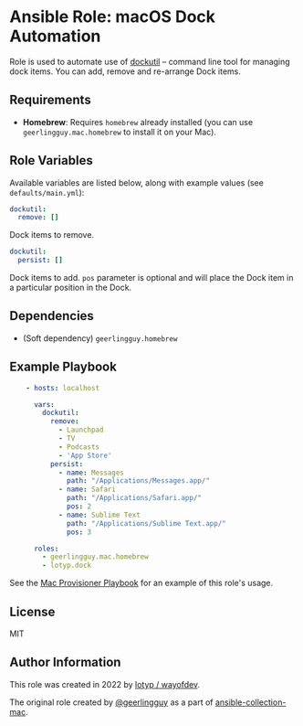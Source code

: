 # Ansible Role: macOS Dock Automation

Role is used to automate use of [dockutil](https://github.com/kcrawford/dockutil) – command line tool for managing dock items. You can add, remove and re-arrange Dock items.

## Requirements

  - **Homebrew**: Requires `homebrew` already installed (you can use `geerlingguy.mac.homebrew` to install it on your Mac).

## Role Variables

Available variables are listed below, along with example values (see `defaults/main.yml`):

```yaml
dockutil:
  remove: []
```

Dock items to remove.

```yaml
dockutil:
  persist: []
```

Dock items to add. `pos` parameter is optional and will place the Dock item in a particular position in the Dock.

## Dependencies

  - (Soft dependency) `geerlingguy.homebrew`

## Example Playbook

```yaml
    - hosts: localhost

      vars:
        dockutil:
          remove:
            - Launchpad
            - TV
            - Podcasts
            - 'App Store'
          persist:
            - name: Messages
              path: "/Applications/Messages.app/"
            - name: Safari
              path: "/Applications/Safari.app/"
              pos: 2
            - name: Sublime Text
              path: "/Applications/Sublime Text.app/"
              pos: 3

      roles:
        - geerlingguy.mac.homebrew
        - lotyp.dock
```

See the [Mac Provisioner Playbook](https://github.com/wayofdev/playbook-mac-provisioner) for an example of this role's usage.

## License

MIT

## Author Information

This role was created in 2022 by [lotyp / wayofdev](https://github.com/wayofdev).

The original role created by [@geerlingguy](https://github.com/geerlingguy) as a part of [ansible-collection-mac](https://github.com/geerlingguy/ansible-collection-mac).

